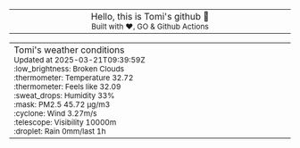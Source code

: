 
<div align="center">
<table>
<tbody>
<td align="center">
<img width="2000" height="0"><br>
Hello, this is Tomi's github 👋<br>
<sup>Built with ❤️, GO & Github Actions</sup><br>
<img width="2000" height="0">
</td>
</tbody>
</table>
</div>
<table>
<tbody>
<td align="left">
<img width="2000" height="0"><br>
Tomi's weather conditions<br>
<sup>Updated at 2025-03-21T09:39:59Z</sup><br>
<sup>:low_brightness: Broken Clouds</sup><br>
<sup>:thermometer: Temperature 32.72 </sup><br>
<sup>:thermometer: Feels like 32.09</sup><br>
<sup>:sweat_drops: Humidity 33%</sup><br>
<sup>:mask: PM2.5 45.72 μg/m3</sup><br>
<sup>:cyclone: Wind 3.27m/s </sup><br>
<sup>:telescope: Visibility 10000m </sup><br>
<sup>:droplet: Rain 0mm/last 1h </sup><br>
<img width="2000" height="0">
</td>
<td align="left">
<img width="2000" height="0"><br>
<br>
<img width="2000" height="0">
</td>
</tbody>
</table>
</div>
    
